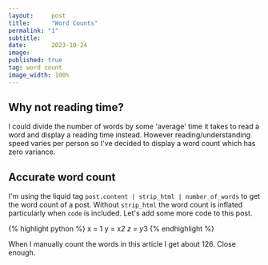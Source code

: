 ```yaml
---
layout:     post
title:      "Word Counts"
permalink: "1"
subtitle:   
date:       2023-10-24
image: 
published: true
tag: word count
image_width: 100%
---
```


## Why not reading time?
I could divide the number of words by some 'average' time it takes to read a word and display a reading time instead. However reading/understanding speed varies per person so I've decided to display a word count which has zero variance.

## Accurate word count

I'm using the liquid tag `post.content | strip_html | number_of_words` to get the word count of a post. Without `strip_html` the word count is inflated particularly when `code` is included. Let's add some more code to this post.

{% highlight python %}
x = 1
y = x*2
z = y*3
{% endhighlight %}

When I manually count the words in this article I get about 126. Close enough.




